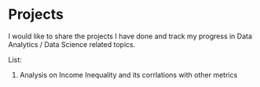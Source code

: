 # Projects
I would like to share the projects I have done and track my progress in Data Analytics / Data Science related topics.

List:
1. Analysis on Income Inequality and its corrlations with other metrics
